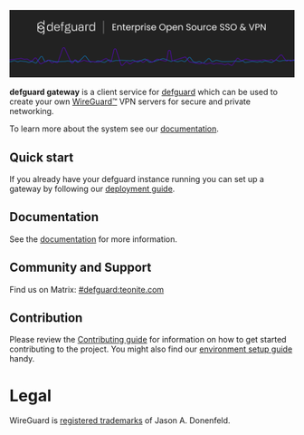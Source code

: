  <p align="center">
    <img src="docs/header.png" alt="defguard">
 </p>

**defguard gateway** is a client service for [defguard](https://github.com/DefGuard/defguard) which can be used to create your own [WireGuard:tm:](https://www.wireguard.com/) VPN servers for secure and private networking.

To learn more about the system see our [documentation](https://defguard.gitbook.io).

## Quick start

If you already have your defguard instance running you can set up a gateway by following our [deployment guide](https://defguard.gitbook.io/defguard/features/setting-up-your-instance/gateway).

## Documentation

See the [documentation](https://defguard.gitbook.io) for more information.

## Community and Support

Find us on Matrix: [#defguard:teonite.com](https://matrix.to/#/#defguard:teonite.com)

## Contribution

Please review the [Contributing guide](https://defguard.gitbook.io/defguard/for-developers/contributing) for information on how to get started contributing to the project. You might also find our [environment setup guide](https://defguard.gitbook.io/defguard/for-developers/dev-env-setup) handy.

# Legal
WireGuard is [registered trademarks](https://www.wireguard.com/trademark-policy/) of Jason A. Donenfeld.
